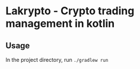 # Lakrypto - Crypto trading management in kotlin

## Usage

In the project directory, run `./gradlew run`

